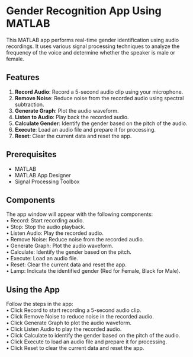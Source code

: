# Gender Recognition App Using MATLAB

This MATLAB app performs real-time gender identification using audio recordings. It uses various signal processing techniques to analyze the frequency of the voice and determine whether the speaker is male or female.

## Features

1. **Record Audio**: Record a 5-second audio clip using your microphone.
2. **Remove Noise**: Reduce noise from the recorded audio using spectral subtraction.
3. **Generate Graph**: Plot the audio waveform.
4. **Listen to Audio**: Play back the recorded audio.
5. **Calculate Gender**: Identify the gender based on the pitch of the audio.
6. **Execute**: Load an audio file and prepare it for processing.
7. **Reset**: Clear the current data and reset the app.

## Prerequisites

- MATLAB
- MATLAB App Designer
- Signal Processing Toolbox

## Components

The app window will appear with the following components: <br/>
	•	Record: Start recording audio. <br/>
	•	Stop: Stop the audio playback.  <br/>
	•	Listen Audio: Play the recorded audio.  <br/>
	•	Remove Noise: Reduce noise from the recorded audio.  <br/>
	•	Generate Graph: Plot the audio waveform.  <br/>
	•	Calculate: Identify the gender based on the pitch.  <br/>
	•	Execute: Load an audio file.  <br/>
	•	Reset: Clear the current data and reset the app.  <br/>
	•	Lamp: Indicate the identified gender (Red for Female, Black for Male).  <br/>

 ## Using the App
 Follow the steps in the app: <br/>
	•	Click Record to start recording a 5-second audio clip. <br/>
	•	Click Remove Noise to reduce noise in the recorded audio. <br/>
	•	Click Generate Graph to plot the audio waveform. <br/>
	•	Click Listen Audio to play the recorded audio. <br/>
	•	Click Calculate to identify the gender based on the pitch of the audio. <br/>
	•	Click Execute to load an audio file and prepare it for processing. <br/>
	•	Click Reset to clear the current data and reset the app. <br/>
 
